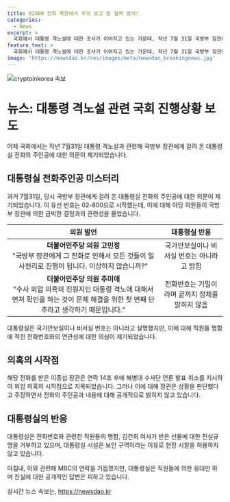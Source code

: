 ```yaml
---
title: 02800 전화 북한에서 주의 보고 중 철벽 방어!
categories:
  - News
excerpt: >
  국회에서 대통령 격노설에 대한 조사가 이어지고 있는 가운데, 작년 7월 31일 국방부 장관에게 온 대통령실 전화의 실제 발신자에 대한 의혹이 불거졌다. 당시 전화는 대통령실의 기밀 번호로 시작하는 유선 번호였는데, 이에 대해 국회의원들은 수사 외압 의혹에 대한 확인을 요구했다. 하지만 대통령실은 전화번호의 기밀을 통해 진실을 밝히지 않고 있어 논란이 커지고 있다. 이에 대한 대응으로 대통령실 직원들 명함에 적힌 전화번호와 대통령의 외부 유출에 대한 의견이 나오고 있으며, 이 사안은 외압 의혹의 시작점으로 지목되고 있다. 함께, 대통령 비서실장은 김건희 여사의 디올백에 관한 진실을 확인하려는 시찰 요구를 보안 구역으로 거부 의사를 밝히는 등 추가적인 논란이 일어나고 있다.
feature_text: >
  국회에서 대통령 격노설에 대한 조사가 이어지고 있는 가운데, 작년 7월 31일 국방부 장관에게 온 대통령실 전화의 실제 발신자에 대한 의혹이 불거졌다. 당시 전화는 대통령실의 기밀 번호로 시작하는 유선 번호였는데, 이에 대해 국회의원들은 수사 외압 의혹에 대한 확인을 요구했다. 하지만 대통령실은 전화번호의 기밀을 통해 진실을 밝히지 않고 있어 논란이 커지고 있다. 이에 대한 대응으로 대통령실 직원들 명함에 적힌 전화번호와 대통령의 외부 유출에 대한 의견이 나오고 있으며, 이 사안은 외압 의혹의 시작점으로 지목되고 있다. 함께, 대통령 비서실장은 김건희 여사의 디올백에 관한 진실을 확인하려는 시찰 요구를 보안 구역으로 거부 의사를 밝히는 등 추가적인 논란이 일어나고 있다.
image: 'https://newsdao.kr/res/images/meta/newsdao_breakingnews.jpg'
---
```


<p><img src="https://newsdao.kr/res/images/meta/newsdao_breakingnews.jpg" alt="cryptoinkorea 속보" /></p>

<h1>뉴스: 대통령 격노설 관련 국회 진행상황 보도</h1>

<p data-ke-size="size16">어제 국회에서는 작년 7월31일 대통령 격노설과 관련해 국방부 장관에게 걸려 온 대통령실 전화의 주인공에 대한 의문이 제기되었습니다.</p>

<h2 data-ke-size="size26">대통령실 전화주인공 미스터리</h2>

<p data-ke-size="size16">과거 7월31일, 당시 국방부 장관에게 걸려 온 대통령실 전화의 주인공에 대한 의문이 제기되었습니다. 이 유선 번호는 02-800으로 시작했는데, 이에 대해 야당 의원들이 국방부 장관에 의한 급박한 결정과의 관련성을 물었습니다.</p>

<table>
    <thead>
        <tr>
            <th>의원 발언</th>
            <th>대통령실 반응</th>
        </tr>
    </thead>
    <tbody>
        <tr>
            <td style="text-align: center; height: 17px;"><b>더불어민주당 의원 고민정</b><br> "국방부 장관에게 그 전화로 인해서 모든 것들이 일사천리로 진행이 됩니다. 이상하지 않습니까?"</td>
            <td style="text-align: center; height: 17px;">국가안보실이나 비서실 번호는 아니라고 밝힘</td>
        </tr>
        <tr>
            <td style="text-align: center; height: 17px;"><b>더불어민주당 의원 추미애</b><br> "수사 외압 의혹의 진원지인 대통령 격노에 대해서 먼저 확인을 하는 것이 문제 해결을 위한 첫 번째 단추라고 생각하기 때문입니다."</td>
            <td style="text-align: center; height: 17px;">전화번호는 기밀이라며 끝까지 정체를 밝히지 않음</td>
        </tr>
    </tbody>
</table>

<p data-ke-size="size16">대통령실은 국가안보실이나 비서실 번호는 아니라고 설명했지만, 이에 대해 직원들 명함에 적힌 전화번호와의 연관성에 대한 의심이 제기되었습니다.</p>

<h2 data-ke-size="size26">의혹의 시작점</h2>

<p data-ke-size="size16">해당 전화를 받은 이종섭 장관은 연락 14초 후에 해병대 수사단 언론 발표 취소를 지시하여 외압 의혹의 시작점으로 지목되었습니다. 그러나 이에 대해 장관은 상황을 판단했다고 주장하면서 전화의 주인공과 내용에 대해 공개적으로 밝히지 않고 있습니다.</p>

<h2 data-ke-size="size26">대통령실의 반응</h2>

<p data-ke-size="size16">대통령실은 전화번호와 관련한 직원들의 명함, 김건희 여사가 받은 선물에 대한 진실규명을 거부하고 있으며, 대통령실 시설은 보안 구역이라는 이유로 현장 시찰을 허용하지 않고 있습니다.</p>

<p data-ke-size="size16">마침내, 이와 관련해 MBC의 연락을 거듭했지만, 대통령실은 직원들에 의한 응대만 하며 진실에 대한 공개적인 답변은 피하고 있습니다.</p>
실시간 뉴스 속보는, <a href="https://newsdao.kr" rel="dofollow">https://newsdao.kr</a>


